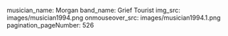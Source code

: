 musician_name: Morgan
band_name: Grief Tourist
img_src: images/musician1994.png
onmouseover_src: images/musician1994.1.png
pagination_pageNumber: 526